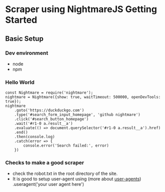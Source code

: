 # Scraper using NightmareJS Getting Started

## Basic Setup

### Dev environment
- node
- npm

### Hello World
    const Nightmare = require('nightmare');
    nightmare = Nightmare({show: true, waitTimeout: 500000, openDevTools: true});
    nightmare
        .goto('https://duckduckgo.com')
        .type('#search_form_input_homepage', 'github nightmare')
        .click('#search_button_homepage')
        .wait('#r1-0 a.result__a')
        .evaluate(() => document.querySelector('#r1-0 a.result__a').href)
        .end()
        .then(console.log)
        .catch(error => {
            console.error('Search failed:', error)
        })

### Checks to make a good scraper
- check the robot.txt in the root directory of the site.
- It is good to setup user-agent using (more about [user-agents]())
    .useragent('your user agent here')